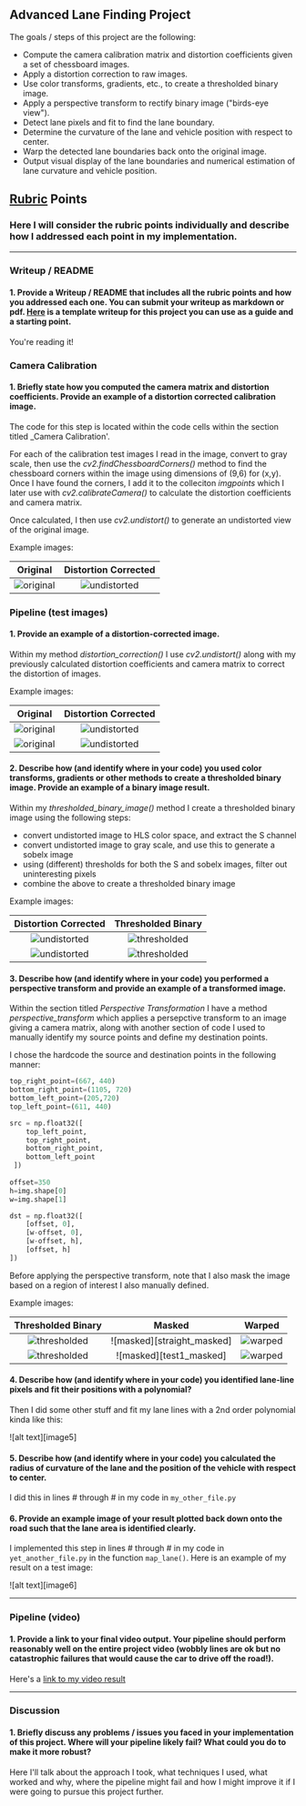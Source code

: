 ## Advanced Lane Finding Project

The goals / steps of this project are the following:

* Compute the camera calibration matrix and distortion coefficients given a set of chessboard images.
* Apply a distortion correction to raw images.
* Use color transforms, gradients, etc., to create a thresholded binary image.
* Apply a perspective transform to rectify binary image ("birds-eye view").
* Detect lane pixels and fit to find the lane boundary.
* Determine the curvature of the lane and vehicle position with respect to center.
* Warp the detected lane boundaries back onto the original image.
* Output visual display of the lane boundaries and numerical estimation of lane curvature and vehicle position.

[//]: # (Image References)

[camera_cal1]: ./camera_cal/calibration1.jpg "Original"
[camera_cal2]: ./output_images/calibration1-undistorted.jpg "Undistorted"

[straight_original]: ./test_images/straight_lines1.jpg "Original"
[straight_undistorted]: ./output_images/straight_lines1-undistorted.jpg "Undistorted"
[straight_thresholded]: ./output_images/straight_lines1-thresholded_binary.jpg "Thresholded Binary"
[straight_warped]: ./output_images/straight_lines1-warped.jpg "Warped"

[test1_original]: ./test_images/test1.jpg "Original"
[test1_undistorted]: ./output_images/test1-undistorted.jpg "Undistorted"
[test1_thresholded]: ./output_images/test1-thresholded_binary.jpg "Thresholded Binary"
[test1_warped]: ./output_images/test1-warped.jpg "Warped"


## [Rubric](https://review.udacity.com/#!/rubrics/571/view) Points

### Here I will consider the rubric points individually and describe how I addressed each point in my implementation.  

---

### Writeup / README

#### 1. Provide a Writeup / README that includes all the rubric points and how you addressed each one.  You can submit your writeup as markdown or pdf.  [Here](https://github.com/udacity/CarND-Advanced-Lane-Lines/blob/master/writeup_template.md) is a template writeup for this project you can use as a guide and a starting point.  

You're reading it!

### Camera Calibration

#### 1. Briefly state how you computed the camera matrix and distortion coefficients. Provide an example of a distortion corrected calibration image.

The code for this step is located within the code cells within the section titled _Camera Calibration'.

For each of the calibration test images I read in the image, convert to gray scale, then use the _cv2.findChessboardCorners()_ method to find the chessboard corners within the image using dimensions of (9,6) for (x,y).  Once I have found the corners, I add it to the colleciton _imgpoints_ which I later use with _cv2.calibrateCamera()_ to calculate the distortion coefficients and camera matrix.

Once calculated, I then use _cv2.undistort()_ to generate an undistorted view of the original image.

Example images: 

| Original | Distortion Corrected |
:---:|:----:
| ![original][camera_cal1] | ![undistorted][camera_cal2] | 

### Pipeline (test images)

#### 1. Provide an example of a distortion-corrected image.

Within my method _distortion_correction()_ I use _cv2.undistort()_ along with my previously calculated distortion coefficients and camera matrix to correct the distortion of images.

Example images:

| Original | Distortion Corrected |
:---:|:----:
| ![original][straight_original] | ![undistorted][straight_undistorted] | 
| ![original][test1_original] | ![undistorted][test1_undistorted] | 


#### 2. Describe how (and identify where in your code) you used color transforms, gradients or other methods to create a thresholded binary image.  Provide an example of a binary image result.

Within my _thresholded_binary_image()_ method I create a thresholded binary image using the following steps:
- convert undistorted image to HLS color space, and extract the S channel
- convert undistorted image to gray scale, and use this to generate a sobelx image
- using (different) thresholds for both the S and sobelx images, filter out uninteresting pixels
- combine the above to create a thresholded binary image

Example images:

| Distortion Corrected | Thresholded Binary |
:---:|:----:
| ![undistorted][straight_undistorted] | ![thresholded][straight_thresholded] | 
| ![undistorted][test1_undistorted] | ![thresholded][test1_thresholded] | 

#### 3. Describe how (and identify where in your code) you performed a perspective transform and provide an example of a transformed image.

Within the section titled _Perspective Transformation_ I have a method _perspective_transform_ which applies a persepctive transform to an image giving a camera matrix, along with another section of code I used to manually identify my source points and define my destination points.

I chose the hardcode the source and destination points in the following manner:

```python
top_right_point=(667, 440)
bottom_right_point=(1105, 720)
bottom_left_point=(205,720)
top_left_point=(611, 440)

src = np.float32([
    top_left_point,
    top_right_point,
    bottom_right_point,
    bottom_left_point
 ])
 
offset=350
h=img.shape[0]
w=img.shape[1]

dst = np.float32([
    [offset, 0], 
    [w-offset, 0], 
    [w-offset, h], 
    [offset, h]
])
```

Before applying the perspective transform, note that I also mask the image based on a region of interest I also manually defined.

Example images:

| Thresholded Binary | Masked | Warped |
:---:|:----:|:----:
| ![thresholded][straight_thresholded] | ![masked][straight_masked] | ![warped][straight_warped] | 
| ![thresholded][test1_thresholded] | ![masked][test1_masked] | ![warped][test1_warped] | 

#### 4. Describe how (and identify where in your code) you identified lane-line pixels and fit their positions with a polynomial?

Then I did some other stuff and fit my lane lines with a 2nd order polynomial kinda like this:

![alt text][image5]

#### 5. Describe how (and identify where in your code) you calculated the radius of curvature of the lane and the position of the vehicle with respect to center.

I did this in lines # through # in my code in `my_other_file.py`

#### 6. Provide an example image of your result plotted back down onto the road such that the lane area is identified clearly.

I implemented this step in lines # through # in my code in `yet_another_file.py` in the function `map_lane()`.  Here is an example of my result on a test image:

![alt text][image6]

---

### Pipeline (video)

#### 1. Provide a link to your final video output.  Your pipeline should perform reasonably well on the entire project video (wobbly lines are ok but no catastrophic failures that would cause the car to drive off the road!).

Here's a [link to my video result](./project_video.mp4)

---

### Discussion

#### 1. Briefly discuss any problems / issues you faced in your implementation of this project.  Where will your pipeline likely fail?  What could you do to make it more robust?

Here I'll talk about the approach I took, what techniques I used, what worked and why, where the pipeline might fail and how I might improve it if I were going to pursue this project further.  
